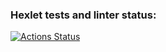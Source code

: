 ### Hexlet tests and linter status:
[![Actions Status](https://github.com/Tais-WD/layout-designer-project-lvl1/workflows/hexlet-check/badge.svg)](https://github.com/Tais-WD/layout-designer-project-lvl1/actions)